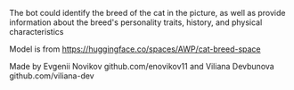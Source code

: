 The bot could identify the breed of the cat in the picture, as well as provide information about the breed's personality traits, history, and physical characteristics

Model is from https://huggingface.co/spaces/AWP/cat-breed-space

Made by Evgenii Novikov github.com/enovikov11 and Viliana Devbunova github.com/viliana-dev